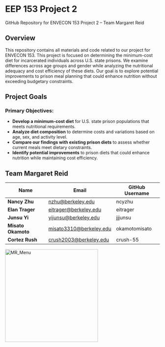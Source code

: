 # EEP 153 Project 2
GitHub Repository for ENVECON 153 Project 2 – Team Margaret Reid

## Overview  
This repository contains all materials and code related to our project for ENVECON 153. This project is focused on determining the minimum-cost diet for incarcerated individuals across U.S. state prisons. We examine differences across age groups and gender while analyzing the nutritional adequacy and cost efficiency of these diets. Our goal is to explore potential improvements to prison meal planning that could enhance nutrition without exceeding budgetary constraints.

## Project Goals  

### Primary Objectives:  
- **Develop a minimum-cost diet** for U.S. state prison populations that meets nutritional requirements.  
- **Analyze diet composition** to determine costs and variations based on age, sex, and activity level.  
- **Compare our findings with existing prison diets** to assess whether current meals meet dietary constraints.  
- **Identify potential improvements** to prison diets that could enhance nutrition while maintaining cost efficiency.

## Team Margaret Reid  
| Name          | Email                      | GitHub Username  |  
|--------------|----------------------------|------------------|  
| **Nancy Zhu**   | nzhu@berkeley.edu          | ncyzhu |  
| **Elan Trager** | eitrager@berkeley.edu      | eitrager |  
| **Junsu Yi**    | yijunsu@berkeley.edu       | jjjunsu |  
| **Misato Okamoto** | misato3310@berkeley.edu | okamotomisato |  
| **Cortez Rush** | crush2003@berkeley.edu     | crush-55 |  
<img width="302" alt="MR_Menu" src="https://github.com/user-attachments/assets/b2dc3191-8051-4951-8cf4-a1e3c80c15c5" />
